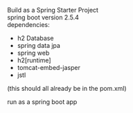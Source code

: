 Build as a Spring Starter Project  
  spring boot version 2.5.4  
  dependencies:
- h2 Database
- spring data jpa
- spring web
- h2[runtime]
- tomcat-embed-jasper
- jstl 

(this should all already be in the pom.xml)

run as a spring boot app
